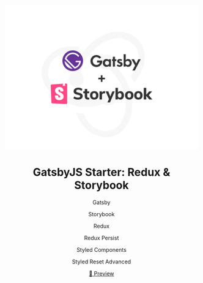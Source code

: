 <p align="center">
  <a href="https://gatsby-starter-redux-storybook.netlify.com">
    <img alt="Gatsby" src="./src/assets/images/gatsby-starter-redux-storybook-bg.png" width="600" />
  </a>
</p>
<h1 align="center">
  GatsbyJS Starter: Redux & Storybook
</h1>

   <p align="center">Gatsby</p>
   <p align="center">Storybook</p>
   <p align="center">Redux</p>
   <p align="center">Redux Persist</p>
   <p align="center">Styled Components</p>
   <p align="center">Styled Reset Advanced</p>

 <a  href="https://gatsby-starter-redux-storybook.netlify.com">
   <p align="center">
    🔗 Preview
   </p>
 </a>
